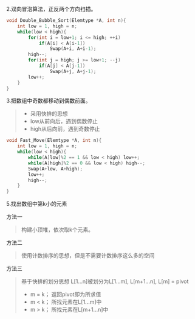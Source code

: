 2.双向冒泡算法，正反两个方向扫描。

```c
void Double_Bubble_Sort(Elemtype *A, int n){ 
    int low = 1, high = n;
    while(low < high){
        for(int i = low+1; i <= high; ++i)
            if(A[i] < A[i-1])
                Swap(A+i, A+i-1);
        high--;
        for(int j = high; j >= low+1; --j)
            if(A[j] < A[j-1])
                Swap(A+j, A+j-1);
        low++;
    }
}
```



3.把数组中奇数都移动到偶数前面。

> - 采用快排的思想
> - low从前向后，遇到偶数停止
> - high从后向前，遇到奇数停止

```c
void Fast_Move(Elemtype *A, int n){
    int low = 1, high = n;
    while(low < high){
        while(A[low]%2 == 1 && low < high) low++;
        while(A[high]%2 == 0 && low < high) high--;
        Swap(A+low, A+high);
        low++;
        high--;
    }
}
```



5.找出数组中第k小的元素

方法一

> 构建小顶堆，依次取k个元素。

方法二

> 使用计数排序的思想，但是不需要计数排序这么多的空间

方法三

> 基于快排的划分思想 L[1...n]被划分为L[1...m], L[m+1...n], L[m] = pivot
>
> - m = k； 返回pivot即为所求值
> - m < k； 所找元素在L[1...m]中
> - m > k； 所找元素在L[m+1...n]中

